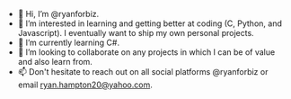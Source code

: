 - 👋 Hi, I’m @ryanforbiz.
- 👀 I’m interested in learning and getting better at coding (C, Python, and Javascript). I eventually want to ship my own personal projects.
- 🌱 I’m currently learning C#.
- 💞️ I’m looking to collaborate on any projects in which I can be of value and also learn from.
- 📫 Don't hesitate to reach out on all social platforms @ryanforbiz or email ryan.hampton20@yahoo.com.

<!---
ryanforbiz/ryanforbiz is a ✨ special ✨ repository because its `README.md` (this file) appears on your GitHub profile.
You can click the Preview link to take a look at your changes.
--->
